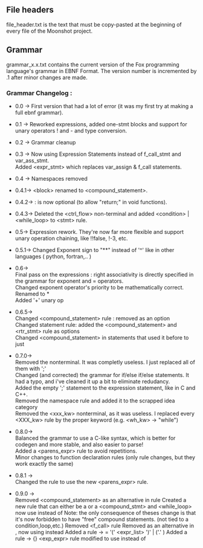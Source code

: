 ## File headers
file_header.txt is the text that must be copy-pasted at the beginning of every file of the Moonshot project. 

## Grammar
grammar_x.x.txt contains the current version of the Fox programming language's grammar in EBNF Format. The version number is incremented by .1 
after minor changes are made.

### Grammar Changelog : 
* 0.0 ->	First version that had a lot of error (it was my first try at making a full ebnf grammar).</br>
* 0.1 ->	Reworked expressions, added one-stmt blocks and support for unary operators ! and - and type conversion.</br>
* 0.2 ->	Grammar cleanup</br>
* 0.3 ->	Now using Expression Statements instead of f_call_stmt and var_ass_stmt. </br>
		Added <expr_stmt> which replaces var_assign & f_call statements.</br>
* 0.4 ->	Namespaces removed
* 0.4.1->	\<block> renamed to <compound_statement>. </br>
* 0.4.2->	<return> : <expr> is now optional (to allow "return;" in void functions). </br>
* 0.4.3->	Deleted the <ctrl_flow> non-terminal and added  \<condition> | \<while_loop> to \<stmt> rule.</br>
* 0.5->		Expression rework. They're now far more flexible and support unary operation chaining, like !!false, !-3, etc.</br>
* 0.5.1->	Changed Exponent sign to "**" instead of '^' like in other languages ( python, fortran,.. )</br>
* 0.6->		</Br>
	Final pass on the expressions : right associativity is directly specified in the grammar for exponent and = operators. </br>
			Changed exponent operator's priority to be mathematically correct.</br>
			Renamed <const> to <literal>*</br>
			Added '+' unary op</br>
* 0.6.5-> </br>	
		Changed <compound_statement> rule : removed <statement> as an option</br>
		Changed statement rule: added the <compound_statement> and <rtr_stmt> rule as options</br>
		Changed <compound_statement> in statements that used it before to just <statement></br>
* 0.7.0->	</br>
Removed the <eoi> nonterminal. It was completly useless. I just replaced all of them with ';'</br>
		Changed (and corrected) the grammar for if/else if/else statements. It had a typo, and i've cleaned it up a bit to eliminate redudancy.</br>
		Added the empty ';' statement to the expression statement, like in C and C++.</br>
		Removed the namespace rule and added it to the scrapped idea category</br>
		Removed the <xxx_kw> nonterminal, as it was useless. I replaced every <XXX_kw> rule by the proper keyword (e.g. <wh_kw> -> "while")</br>

* 0.8.0-> </br>
		Balanced the <condition> grammar to use a C-like syntax, which is better for codegen and more stable, and also easier to parse! </br>
		Added a <parens_expr> rule to avoid repetitions. </br>
		Minor changes to function declaration rules (only rule changes, but they work exactly the same) </br>

* 0.8.1 -> </br>
		Changed the <value> rule to use the new <parens_expr> rule.

* 0.9.0	-> </br>
		Removed <compound_statement> as an alternative in <stmt> rule
		Created a new <body> rule that can either be a <stmt> or a <compound_stmt>
		<condition> and <while_loop> now use <body> instead of <stmt>
			Note: the only consequence of theses change is that it's now forbidden to have "free" compound statements. (not tied to a condition,loop,etc.)
		Removed <f_call> rule
		Removed <callable> as an alternative in <value>, now using <id> instead
		Added a <trailer> rule	-> = '(' <expr_list> ')' | ('.' <id>)
		Added a <atom> rule		-> <value> {<trailer>}
		<exp_expr> rule modified to use <atom> instead of <value>
